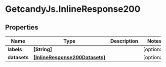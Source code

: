 # GetcandyJs.InlineResponse200

## Properties

Name | Type | Description | Notes
------------ | ------------- | ------------- | -------------
**labels** | **[String]** |  | [optional] 
**datasets** | [**[InlineResponse200Datasets]**](InlineResponse200Datasets.md) |  | [optional] 


